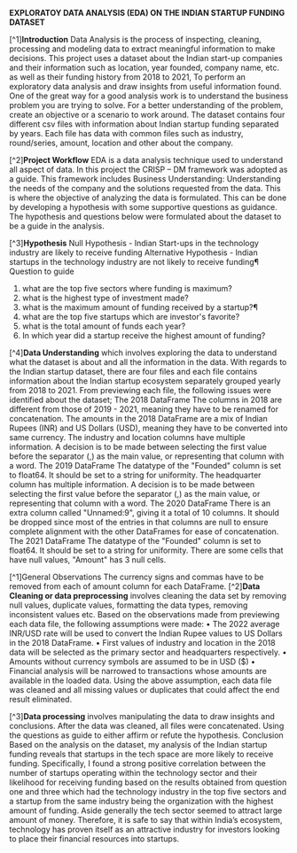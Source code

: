 **EXPLORATOY DATA ANALYSIS (EDA) ON THE INDIAN STARTUP FUNDING DATASET**

[^1]**Introduction**
Data Analysis is the process of inspecting, cleaning, processing and modeling data to extract meaningful information to make decisions. This project uses a dataset about the Indian start-up companies and their information such as location, year founded, company name, etc. as well as their funding history from 2018 to 2021, To perform an exploratory data analysis and draw insights from useful information found. One of the great way for a good analysis work is to understand the business problem you are trying to solve. For a better understanding of the problem, create an objective or a scenario to work around. The dataset contains four different csv files with information about Indian startup funding separated by years. Each file has data with common files such as industry, round/series, amount, location and other about the company.

[^2]**Project Workflow**
EDA is a data analysis technique used to understand all aspect of data. In this project the CRISP – DM framework was adopted as a guide. This framework includes
Business Understanding: Understanding the needs of the company and the solutions requested from the data. This is where the objective of analyzing the data is formulated. This can be done by developing a hypothesis with some supportive questions as guidance. The hypothesis and questions below were formulated about the dataset to be a guide in the analysis.

[^3]**Hypothesis**
 Null Hypothesis - Indian Start-ups in the technology industry are likely to receive funding
Alternative Hypothesis - Indian startups in the technology industry are not likely to receive funding¶
Question to guide
1. what are the top five sectors where funding is maximum?
2. what is the highest type of investment made?
3. what is the maximum amount of funding received by a startup?¶
4. what are the top five startups which are investor's favorite?
5. what is the total amount of funds each year?
6. In which year did a startup receive the highest amount of funding?

[^4]**Data Understanding**
which involves exploring the data to understand what the dataset is about and all the information in the data. With regards to the Indian startup dataset, there are four files and each file contains information about the Indian startup ecosystem separately grouped yearly from 2018 to 2021. From previewing each file, the following issues were identified about the dataset;
The 2018 DataFrame
The columns in 2018 are different from those of 2019 - 2021, meaning they have to be renamed for concatenation. The amounts in the 2018 DataFrame are a mix of Indian Rupees (INR) and US Dollars (USD), meaning they have to be converted into same currency. The industry and location columns have multiple information. A decision is to be made between selecting the first value before the separator (,) as the main value, or representing that column with a word.
The 2019 DataFrame
The datatype of the "Founded" column is set to float64. It should be set to a string for uniformity. The headquarter column has multiple information. A decision is to be made between selecting the first value before the separator (,) as the main value, or representing that column with a word.
The 2020 DataFrame
There is an extra column called "Unnamed:9", giving it a total of 10 columns. It should be dropped since most of the entries in that columns are null to ensure complete alignment with the other DataFrames for ease of concatenation.
The 2021 DataFrame
The datatype of the "Founded" column is set to float64. It should be set to a string for uniformity. There are some cells that have null values, "Amount" has 3 null cells.

[^1]General Observations
The currency signs and commas have to be removed from each of amount column for each DataFrame. 
[^2]**Data Cleaning or data preprocessing**
involves cleaning the data set by removing null values, duplicate values, formatting the data types, removing inconsistent values etc. Based on the observations made from previewing each data file, the following assumptions were made:
•	The 2022 average INR/USD rate will be used to convert the Indian Rupee values to US Dollars in the 2018 DataFrame.
•	First values of industry and location in the 2018 data will be selected as the primary sector and headquarters respectively.
•	Amounts without currency symbols are assumed to be in USD ($)
•	Financial analysis will be narrowed to transactions whose amounts are available in the loaded data.
Using the above assumption, each data file was cleaned and all missing values or duplicates that could affect the end result eliminated.


[^3]**Data processing**
involves manipulating the data to draw insights and conclusions. After the data was cleaned, all files were concatenated. Using the questions as guide to either affirm or refute the hypothesis.
Conclusion
Based on the analysis on the dataset, my analysis of the Indian startup funding reveals that startups in the tech space are more likely to receive funding. Specifically, I found a strong positive correlation between the number of startups operating within the technology sector and their likelihood for receiving funding based on the results obtained from question one and three which had the technology industry in the top five sectors and a startup from the same industry being the organization with the highest amount of funding. Aside generally the tech sector seemed to attract large amount of money. Therefore, it is safe to say that within India’s ecosystem, technology has proven itself as an attractive industry for investors looking to place their financial resources into startups.

